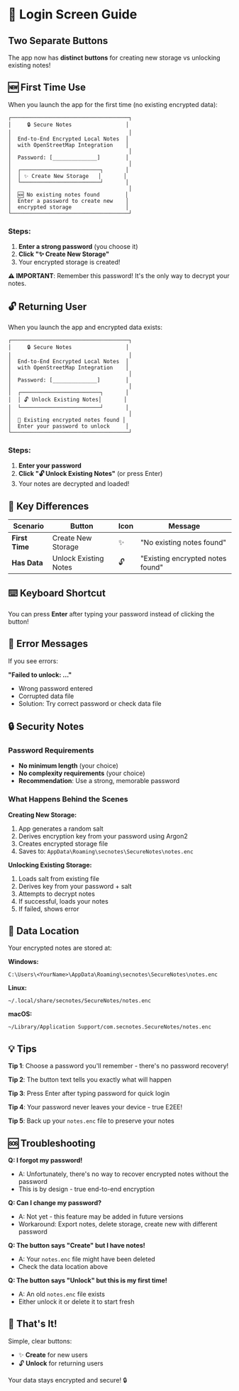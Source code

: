 # 🔐 Login Screen Guide

## Two Separate Buttons

The app now has **distinct buttons** for creating new storage vs unlocking existing notes!

## 🆕 First Time Use

When you launch the app for the first time (no existing encrypted data):

```
┌─────────────────────────────────────┐
│     🔒 Secure Notes                 │
│                                     │
│  End-to-End Encrypted Local Notes  │
│  with OpenStreetMap Integration    │
│                                     │
│  Password: [______________]        │
│                                     │
│  ┌─────────────────────────┐       │
│  │ ✨ Create New Storage   │       │
│  └─────────────────────────┘       │
│                                     │
│  🆕 No existing notes found        │
│  Enter a password to create new    │
│  encrypted storage                 │
└─────────────────────────────────────┘
```

### Steps:
1. **Enter a strong password** (you choose it)
2. **Click "✨ Create New Storage"**
3. Your encrypted storage is created!

**⚠️ IMPORTANT**: Remember this password! It's the only way to decrypt your notes.

## 🔓 Returning User

When you launch the app and encrypted data exists:

```
┌─────────────────────────────────────┐
│     🔒 Secure Notes                 │
│                                     │
│  End-to-End Encrypted Local Notes  │
│  with OpenStreetMap Integration    │
│                                     │
│  Password: [______________]        │
│                                     │
│  ┌─────────────────────────┐       │
│  │ 🔓 Unlock Existing Notes│       │
│  └─────────────────────────┘       │
│                                     │
│  📁 Existing encrypted notes found │
│  Enter your password to unlock     │
└─────────────────────────────────────┘
```

### Steps:
1. **Enter your password**
2. **Click "🔓 Unlock Existing Notes"** (or press Enter)
3. Your notes are decrypted and loaded!

## 🎯 Key Differences

| Scenario | Button | Icon | Message |
|----------|--------|------|---------|
| **First Time** | Create New Storage | ✨ | "No existing notes found" |
| **Has Data** | Unlock Existing Notes | 🔓 | "Existing encrypted notes found" |

## ⌨️ Keyboard Shortcut

You can press **Enter** after typing your password instead of clicking the button!

## 🔴 Error Messages

If you see errors:

**"Failed to unlock: ..."**
- Wrong password entered
- Corrupted data file
- Solution: Try correct password or check data file

## 🔒 Security Notes

### Password Requirements
- **No minimum length** (your choice)
- **No complexity requirements** (your choice)
- **Recommendation**: Use a strong, memorable password

### What Happens Behind the Scenes

**Creating New Storage:**
1. App generates a random salt
2. Derives encryption key from your password using Argon2
3. Creates encrypted storage file
4. Saves to: `AppData\Roaming\secnotes\SecureNotes\notes.enc`

**Unlocking Existing Storage:**
1. Loads salt from existing file
2. Derives key from your password + salt
3. Attempts to decrypt notes
4. If successful, loads your notes
5. If failed, shows error

## 📁 Data Location

Your encrypted notes are stored at:

**Windows:**
```
C:\Users\<YourName>\AppData\Roaming\secnotes\SecureNotes\notes.enc
```

**Linux:**
```
~/.local/share/secnotes/SecureNotes/notes.enc
```

**macOS:**
```
~/Library/Application Support/com.secnotes.SecureNotes/notes.enc
```

## 💡 Tips

**Tip 1**: Choose a password you'll remember - there's no password recovery!

**Tip 2**: The button text tells you exactly what will happen

**Tip 3**: Press Enter after typing password for quick login

**Tip 4**: Your password never leaves your device - true E2EE!

**Tip 5**: Back up your `notes.enc` file to preserve your notes

## 🆘 Troubleshooting

**Q: I forgot my password!**
- A: Unfortunately, there's no way to recover encrypted notes without the password
- This is by design - true end-to-end encryption

**Q: Can I change my password?**
- A: Not yet - this feature may be added in future versions
- Workaround: Export notes, delete storage, create new with different password

**Q: The button says "Create" but I have notes!**
- A: Your `notes.enc` file might have been deleted
- Check the data location above

**Q: The button says "Unlock" but this is my first time!**
- A: An old `notes.enc` file exists
- Either unlock it or delete it to start fresh

## 🎉 That's It!

Simple, clear buttons:
- ✨ **Create** for new users
- 🔓 **Unlock** for returning users

Your data stays encrypted and secure! 🔒

